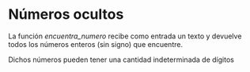 # Números ocultos
La función *encuentra_numero* recibe como entrada un texto y devuelve todos los números enteros (sin signo) que encuentre. 

Dichos números pueden tener una cantidad indeterminada de dígitos

